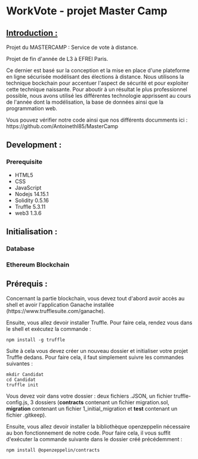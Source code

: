 <h1>WorkVote - projet Master Camp</h1>

<h2><U>Introduction :</U></h2>

<p>Projet du MASTERCAMP : Service de vote à distance. </p>
<p>Projet de fin d'année de L3 à EFREI Paris.</p>
<p>Ce dernier est basé sur la conception et la mise en place d'une plateforme en ligne sécurisée modélisant des élections à distance. Nous utilisons la technique bockchain pour accentuer l'aspect de sécurité et pour exploiter cette technique naissante. Pour aboutir à un résultat le plus professionnel possible, nous avons utilisé les différentes technologie apprissent au cours de l'année dont la modélisation, la base de données ainsi que la programmation web. </p>
<p>Vous pouvez vérifier notre code ainsi que nos différents documments ici : https://github.com/Antoinethl85/MasterCamp</p>

<h2>Development :</h2>

<h3>Prerequisite</h3>

<ul>
  <li>HTML5</li>
  <li>CSS</li>
  <li>JavaScript</li>
  <li>Nodejs 14.15.1</li>
  <li>Solidity 0.5.16</li>
  <li>Truffle 5.3.11</li>
  <li>web3 1.3.6</li>
</ul>

<h2>Initialisation :</h2>

<h3>Database</h3>

<h3>Ethereum Blockchain</h3>

<h2>Prérequis :</h2>

<p>Concernant la partie blockchain, vous devez tout d'abord avoir accès au shell et avoir l'application Ganache installée (https://www.trufflesuite.com/ganache).</p>
<p>Ensuite, vous allez devoir installer Truffle. Pour faire cela, rendez vous dans le shell et exécutez la commande :
<pre><code>npm install -g truffle </code></pre>
</p>

<p>Suite à cela vous devez créer un nouveau dossier et initialiser votre projet Truffle dedans. Pour faire cela, il faut simplement suivre les commandes suivantes :
<pre><code>mkdir Candidat
cd Candidat
truffle init
</code></pre>
</p>

<p>Vous devez voir dans votre dossier : deux fichiers .JSON, un fichier truffle-config.js, 3 dossiers (<strong>contracts</strong> contenant un fichier migration.sol, <strong>migration</strong> contenant un fichier 1_initial_migration et <strong>test</strong> contenant un fichier .gitkeep).</p>
<p>Ensuite, vous allez devoir installer la bibliothèque openzeppelin nécessaire au bon fonctionnement de notre code. Pour faire cela, il vous suffit d'exécuter la commande suivante dans le dossier créé précédemment :
<pre><code>npm install @openzeppelin/contracts</code></pre>
</p>
